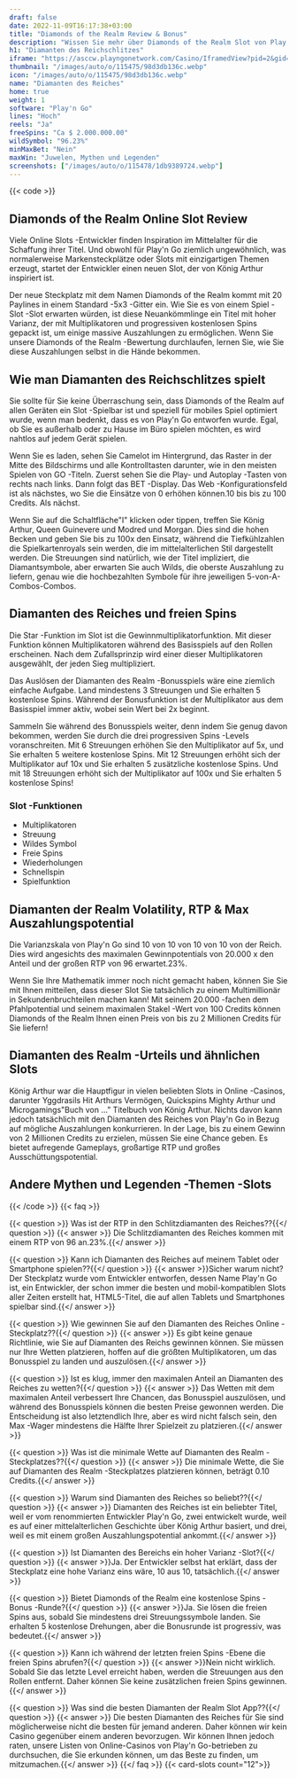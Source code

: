 ```yaml
---
draft: false
date: 2022-11-09T16:17:38+03:00
title: "Diamonds of the Realm Review & Bonus"
description: "Wissen Sie mehr über Diamonds of the Realm Slot von Play'n Go's RTP, Auszahlungen, Volatilität, Funktionen und erhalten kostenlose Spins und Boni von den besten Online -Casinos!"
h1: "Diamanten des Reichschlitzes"
iframe: "https://asccw.playngonetwork.com/Casino/IframedView?pid=2&gid=diamondsoftherealm&lang=en_US&practice=1&channel=desktop&div=flashobject&width=100%25&height=100%25&user=&password=&ctx=&demo=2&brand=&lobby=&rccurrentsessiontime=0&rcintervaltime=0&rcaccounthistoryurl=&rccontinueurl=&rcexiturl=&rchistoryurlmode=&autoplaylimits=0&autoplayreset=0&callback=flashCallback&rcmga=&resourcelevel=0&site=https://www.bigwinboard.com&hasjackpots=False&country=&pauseplay=&playlimit=&selftest=&sessiontime=&coreweburl=https://asccw.playngonetwork.com/&showpoweredby=True"
thumbnail: "/images/auto/o/115475/98d3db136c.webp"
icon: "/images/auto/o/115475/98d3db136c.webp"
name: "Diamanten des Reiches"
home: true
weight: 1
software: "Play'n Go"
lines: "Hoch"
reels: "Ja"
freeSpins: "Ca $ 2.000.000.00"
wildSymbol: "96.23%"
minMaxBet: "Nein"
maxWin: "Juwelen, Mythen und Legenden"
screenshots: ["/images/auto/o/115478/1db9389724.webp"]
---
```


{{< code >}}<h2>Diamonds of the Realm Online Slot Review</h2><p>Viele Online Slots -Entwickler finden Inspiration im Mittelalter für die Schaffung ihrer Titel. Und obwohl für Play'n Go ziemlich ungewöhnlich, was normalerweise Markensteckplätze oder Slots mit einzigartigen Themen erzeugt, startet der Entwickler einen neuen Slot, der von König Arthur inspiriert ist.</p><p>Der neue Steckplatz mit dem Namen Diamonds of the Realm kommt mit 20 Paylines in einem Standard -5x3 -Gitter ein. Wie Sie es von einem Spiel -Slot -Slot erwarten würden, ist diese Neuankömmlinge ein Titel mit hoher Varianz, der mit Multiplikatoren und progressiven kostenlosen Spins gepackt ist, um einige massive Auszahlungen zu ermöglichen. Wenn Sie unsere Diamonds of the Realm -Bewertung durchlaufen, lernen Sie, wie Sie diese Auszahlungen selbst in die Hände bekommen.</p><h2>Wie man Diamanten des Reichschlitzes spielt</h2><p>Sie sollte für Sie keine Überraschung sein, dass Diamonds of the Realm auf allen Geräten ein Slot -Spielbar ist und speziell für mobiles Spiel optimiert wurde, wenn man bedenkt, dass es von Play'n Go entworfen wurde. Egal, ob Sie es außerhalb oder zu Hause im Büro spielen möchten, es wird nahtlos auf jedem Gerät spielen.</p><p>Wenn Sie es laden, sehen Sie Camelot im Hintergrund, das Raster in der Mitte des Bildschirms und alle Kontrolltasten darunter, wie in den meisten Spielen von GO -Titeln. Zuerst sehen Sie die Play- und Autoplay -Tasten von rechts nach links. Dann folgt das BET -Display. Das Web -Konfigurationsfeld ist als nächstes, wo Sie die Einsätze von 0 erhöhen können.10 bis bis zu 100 Credits. Als nächst.</p><p>Wenn Sie auf die Schaltfläche"I" klicken oder tippen, treffen Sie König Arthur, Queen Guinevere und Modred und Morgan. Dies sind die hohen Becken und geben Sie bis zu 100x den Einsatz, während die Tiefkühlzahlen die Spielkartenroyals sein werden, die im mittelalterlichen Stil dargestellt werden. Die Streuungen sind natürlich, wie der Titel impliziert, die Diamantsymbole, aber erwarten Sie auch Wilds, die oberste Auszahlung zu liefern, genau wie die hochbezahlten Symbole für ihre jeweiligen 5-von-A-Combos-Combos.</p><h2>Diamanten des Reiches und freien Spins</h2><p>Die Star -Funktion im Slot ist die Gewinnmultiplikatorfunktion. Mit dieser Funktion können Multiplikatoren während des Basisspiels auf den Rollen erscheinen. Nach dem Zufallsprinzip wird einer dieser Multiplikatoren ausgewählt, der jeden Sieg multipliziert.</p><p>Das Auslösen der Diamanten des Realm -Bonusspiels wäre eine ziemlich einfache Aufgabe. Land mindestens 3 Streuungen und Sie erhalten 5 kostenlose Spins. Während der Bonusfunktion ist der Multiplikator aus dem Basisspiel immer aktiv, wobei sein Wert bei 2x beginnt.</p><p>Sammeln Sie während des Bonusspiels weiter, denn indem Sie genug davon bekommen, werden Sie durch die drei progressiven Spins -Levels voranschreiten. Mit 6 Streuungen erhöhen Sie den Multiplikator auf 5x, und Sie erhalten 5 weitere kostenlose Spins. Mit 12 Streuungen erhöht sich der Multiplikator auf 10x und Sie erhalten 5 zusätzliche kostenlose Spins. Und mit 18 Streuungen erhöht sich der Multiplikator auf 100x und Sie erhalten 5 kostenlose Spins!</p><h3>
Slot -Funktionen</h3><ul>
<li></span>
Multiplikatoren</li>
<li></span>
Streuung</li>
<li></span>
Wildes Symbol</li>
<li></span>
Freie Spins</li>
<li></span>
Wiederholungen</li>
<li></span>
Schnellspin</li>
<li></span>
Spielfunktion</li></ul><h2>Diamanten der Realm Volatility, RTP & Max Auszahlungspotential</h2><p>Die Varianzskala von Play'n Go sind 10 von 10 von 10 von 10 von der Reich. Dies wird angesichts des maximalen Gewinnpotentials von 20.000 x den Anteil und der großen RTP von 96 erwartet.23%.</p><p>Wenn Sie Ihre Mathematik immer noch nicht gemacht haben, können Sie Sie mit Ihnen mitteilen, dass dieser Slot Sie tatsächlich zu einem Multimillionär in Sekundenbruchteilen machen kann! Mit seinem 20.000 -fachen dem Pfahlpotential und seinem maximalen Stakel -Wert von 100 Credits können Diamonds of the Realm Ihnen einen Preis von bis zu 2 Millionen Credits für Sie liefern!</p><h2>Diamanten des Realm -Urteils und ähnlichen Slots</h2><p>König Arthur war die Hauptfigur in vielen beliebten Slots in Online -Casinos, darunter Yggdrasils Hit Arthurs Vermögen, Quickspins Mighty Arthur und Microgamings"Buch von ..." Titelbuch von König Arthur. Nichts davon kann jedoch tatsächlich mit den Diamanten des Reiches von Play'n Go in Bezug auf mögliche Auszahlungen konkurrieren. In der Lage, bis zu einem Gewinn von 2 Millionen Credits zu erzielen, müssen Sie eine Chance geben. Es bietet aufregende Gameplays, großartige RTP und großes Ausschüttungspotential.</p><h2>Andere Mythen und Legenden -Themen -Slots</h2>
{{< /code >}}
{{< faq >}}

{{< question >}} Was ist der RTP in den Schlitzdiamanten des Reiches??{{</ question >}}
{{< answer >}} Die Schlitzdiamanten des Reiches kommen mit einem RTP von 96 an.23%.{{</ answer >}}

{{< question >}} Kann ich Diamanten des Reiches auf meinem Tablet oder Smartphone spielen??{{</ question >}}
{{< answer >}}Sicher warum nicht? Der Steckplatz wurde vom Entwickler entworfen, dessen Name Play'n Go ist, ein Entwickler, der schon immer die besten und mobil-kompatiblen Slots aller Zeiten erstellt hat, HTML5-Titel, die auf allen Tablets und Smartphones spielbar sind.{{</ answer >}}

{{< question >}} Wie gewinnen Sie auf den Diamanten des Reiches Online -Steckplatz??{{</ question >}}
{{< answer >}} Es gibt keine genaue Richtlinie, wie Sie auf Diamanten des Reichs gewinnen können. Sie müssen nur Ihre Wetten platzieren, hoffen auf die größten Multiplikatoren, um das Bonusspiel zu landen und auszulösen.{{</ answer >}}

{{< question >}} Ist es klug, immer den maximalen Anteil an Diamanten des Reiches zu wetten?{{</ question >}}
{{< answer >}} Das Wetten mit dem maximalen Anteil verbessert Ihre Chancen, das Bonusspiel auszulösen, und während des Bonusspiels können die besten Preise gewonnen werden. Die Entscheidung ist also letztendlich Ihre, aber es wird nicht falsch sein, den Max -Wager mindestens die Hälfte Ihrer Spielzeit zu platzieren.{{</ answer >}}

{{< question >}} Was ist die minimale Wette auf Diamanten des Realm -Steckplatzes??{{</ question >}}
{{< answer >}} Die minimale Wette, die Sie auf Diamanten des Realm -Steckplatzes platzieren können, beträgt 0.10 Credits.{{</ answer >}}

{{< question >}} Warum sind Diamanten des Reiches so beliebt??{{</ question >}}
{{< answer >}} Diamanten des Reiches ist ein beliebter Titel, weil er vom renommierten Entwickler Play'n Go, zwei entwickelt wurde, weil es auf einer mittelalterlichen Geschichte über König Arthur basiert, und drei, weil es mit einem großen Auszahlungspotential ankommt.{{</ answer >}}

{{< question >}} Ist Diamanten des Bereichs ein hoher Varianz -Slot?{{</ question >}}
{{< answer >}}Ja. Der Entwickler selbst hat erklärt, dass der Steckplatz eine hohe Varianz eins wäre, 10 aus 10, tatsächlich.{{</ answer >}}

{{< question >}} Bietet Diamonds of the Realm eine kostenlose Spins -Bonus -Runde?{{</ question >}}
{{< answer >}}Ja. Sie lösen die freien Spins aus, sobald Sie mindestens drei Streuungssymbole landen. Sie erhalten 5 kostenlose Drehungen, aber die Bonusrunde ist progressiv, was bedeutet.{{</ answer >}}

{{< question >}} Kann ich während der letzten freien Spins -Ebene die freien Spins abrufen?{{</ question >}}
{{< answer >}}Nein nicht wirklich. Sobald Sie das letzte Level erreicht haben, werden die Streuungen aus den Rollen entfernt. Daher können Sie keine zusätzlichen freien Spins gewinnen.{{</ answer >}}

{{< question >}} Was sind die besten Diamanten der Realm Slot App??{{</ question >}}
{{< answer >}} Die besten Diamanten des Reiches für Sie sind möglicherweise nicht die besten für jemand anderen. Daher können wir kein Casino gegenüber einem anderen bevorzugen. Wir können Ihnen jedoch raten, unsere Listen von Online-Casinos von Play'n Go-betrieben zu durchsuchen, die Sie erkunden können, um das Beste zu finden, um mitzumachen.{{</ answer >}}
{{</ faq >}}
{{< card-slots count="12">}}